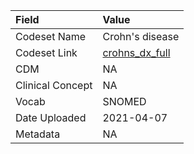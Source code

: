 |Field            |Value           |
|:----------------|:---------------|
|Codeset Name     |Crohn's disease |
|Codeset Link     |[crohns_dx_full](https://github.com/PEDSnet/Variable-Dictionary/blob/main/conditions/crohns_dx_full.csv)|
|CDM              |NA              |
|Clinical Concept |NA              |
|Vocab            |SNOMED          |
|Date Uploaded    |2021-04-07      |
|Metadata         |NA              |
